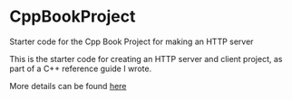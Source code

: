 # CppBookProject
Starter code for the Cpp Book Project for making an HTTP server

This is the starter code for creating an HTTP server and client project, as part of a C++ reference guide I wrote.

More details can be found [here](https://stephenverderame.github.io/project.html)
